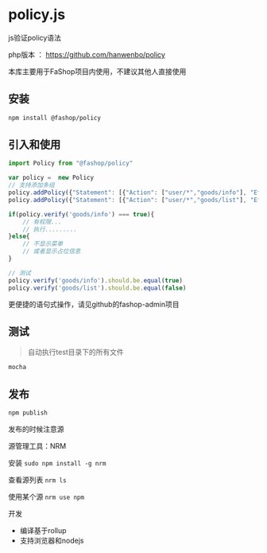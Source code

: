 # policy.js
js验证policy语法

php版本 ： https://github.com/hanwenbo/policy

本库主要用于FaShop项目内使用，不建议其他人直接使用

## 安装
```bash
npm install @fashop/policy
```

## 引入和使用
```js
import Policy from "@fashop/policy"

var policy =  new Policy
// 支持添加多组
policy.addPolicy({"Statement": [{"Action": ["user/*","goods/info"], "Effect": "Allow"}]})
policy.addPolicy({"Statement": [{"Action": ["user/*","goods/list"], "Effect": "Deny"}]})

if(policy.verify('goods/info') === true){
    // 有权限...
    // 执行.........
}else{
    // 不显示菜单
    // 或者显示占位信息
}

// 测试
policy.verify('goods/info').should.be.equal(true)
policy.verify('goods/list').should.be.equal(false)

```
更便捷的语句式操作，请见github的fashop-admin项目

## 测试
> 自动执行test目录下的所有文件
```bash 
mocha
```

## 发布
```bash
npm publish
```
发布的时候注意源

源管理工具：NRM

安装
`sudo npm install -g nrm`

查看源列表
`nrm ls`

使用某个源
`nrm use npm`


开发
 - 编译基于rollup
 - 支持浏览器和nodejs
